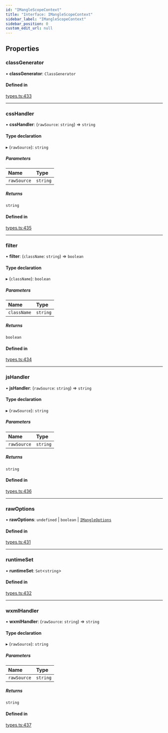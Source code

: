 ```yaml
---
id: "IMangleScopeContext"
title: "Interface: IMangleScopeContext"
sidebar_label: "IMangleScopeContext"
sidebar_position: 0
custom_edit_url: null
---
```


## Properties

### classGenerator

• **classGenerator**: `ClassGenerator`

#### Defined in

[types.ts:433](https://github.com/sonofmagic/weapp-tailwindcss/blob/54db673b/src/types.ts#L433)

___

### cssHandler

• **cssHandler**: (`rawSource`: `string`) => `string`

#### Type declaration

▸ (`rawSource`): `string`

##### Parameters

| Name | Type |
| :------ | :------ |
| `rawSource` | `string` |

##### Returns

`string`

#### Defined in

[types.ts:435](https://github.com/sonofmagic/weapp-tailwindcss/blob/54db673b/src/types.ts#L435)

___

### filter

• **filter**: (`className`: `string`) => `boolean`

#### Type declaration

▸ (`className`): `boolean`

##### Parameters

| Name | Type |
| :------ | :------ |
| `className` | `string` |

##### Returns

`boolean`

#### Defined in

[types.ts:434](https://github.com/sonofmagic/weapp-tailwindcss/blob/54db673b/src/types.ts#L434)

___

### jsHandler

• **jsHandler**: (`rawSource`: `string`) => `string`

#### Type declaration

▸ (`rawSource`): `string`

##### Parameters

| Name | Type |
| :------ | :------ |
| `rawSource` | `string` |

##### Returns

`string`

#### Defined in

[types.ts:436](https://github.com/sonofmagic/weapp-tailwindcss/blob/54db673b/src/types.ts#L436)

___

### rawOptions

• **rawOptions**: `undefined` \| `boolean` \| [`IMangleOptions`](IMangleOptions.md)

#### Defined in

[types.ts:431](https://github.com/sonofmagic/weapp-tailwindcss/blob/54db673b/src/types.ts#L431)

___

### runtimeSet

• **runtimeSet**: `Set`<`string`\>

#### Defined in

[types.ts:432](https://github.com/sonofmagic/weapp-tailwindcss/blob/54db673b/src/types.ts#L432)

___

### wxmlHandler

• **wxmlHandler**: (`rawSource`: `string`) => `string`

#### Type declaration

▸ (`rawSource`): `string`

##### Parameters

| Name | Type |
| :------ | :------ |
| `rawSource` | `string` |

##### Returns

`string`

#### Defined in

[types.ts:437](https://github.com/sonofmagic/weapp-tailwindcss/blob/54db673b/src/types.ts#L437)
